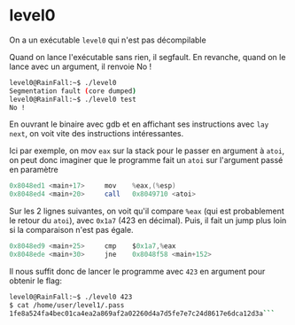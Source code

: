 # level0

On a un exécutable `level0` qui n'est pas décompilable 

Quand on lance l'exécutable sans rien, il segfault. En revanche, quand on le lance avec un argument, il renvoie No !

```bash
level0@RainFall:~$ ./level0 
Segmentation fault (core dumped)
level0@RainFall:~$ ./level0 test
No !
```

En ouvrant le binaire avec gdb et en affichant ses instructions avec `lay next`, on voit vite des instructions intéressantes.

Ici par exemple, on mov `eax` sur la stack pour le passer en argument à `atoi`, on peut donc imaginer que le programme fait un `atoi` sur l'argument passé en paramètre

```as
0x8048ed1 <main+17>     mov    %eax,(%esp)                                                                                 
0x8048ed4 <main+20>     call   0x8049710 <atoi> 
```

Sur les 2 lignes suivantes, on voit qu'il compare `%eax` (qui est probablement le retour du `atoi`), avec `0x1a7` (423 en décimal).
Puis, il fait un jump plus loin si la comparaison n'est pas égale.
```as
0x8048ed9 <main+25>     cmp    $0x1a7,%eax                                                                                 
0x8048ede <main+30>     jne    0x8048f58 <main+152>
```

Il nous suffit donc de lancer le programme avec `423` en argument pour obtenir le flag:

```sh
level0@RainFall:~$ ./level0 423
$ cat /home/user/level1/.pass
1fe8a524fa4bec01ca4ea2a869af2a02260d4a7d5fe7e7c24d8617e6dca12d3a```